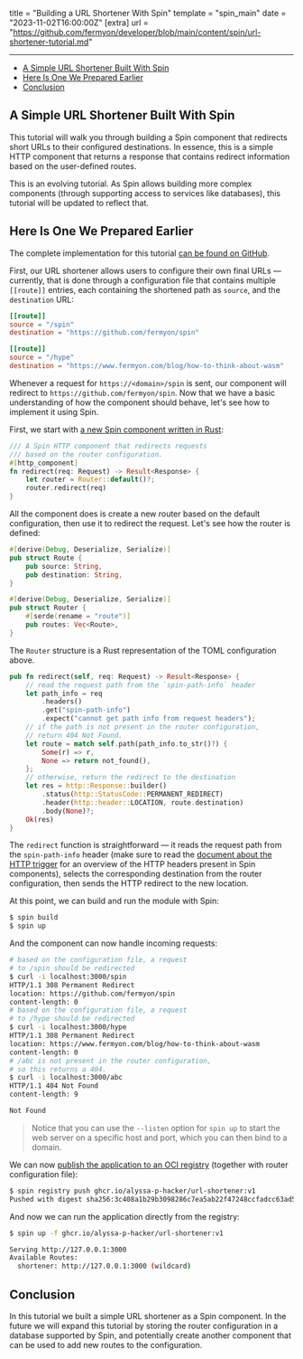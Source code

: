 title = "Building a URL Shortener With Spin"
template = "spin_main"
date = "2023-11-02T16:00:00Z"
[extra]
url = "https://github.com/fermyon/developer/blob/main/content/spin/url-shortener-tutorial.md"

---
- [A Simple URL Shortener Built With Spin](#a-simple-url-shortener-built-with-spin)
- [Here Is One We Prepared Earlier](#here-is-one-we-prepared-earlier)
- [Conclusion](#conclusion)

## A Simple URL Shortener Built With Spin

This tutorial will walk you through building a Spin component that
redirects short URLs to their configured destinations.
In essence, this is a simple HTTP component that returns a response that contains
redirect information based on the user-defined routes.

This is an evolving tutorial. As Spin allows building more complex components
(through supporting access to services like databases), this tutorial will be
updated to reflect that.

## Here Is One We Prepared Earlier

The complete implementation for this tutorial [can be found on GitHub](https://github.com/fermyon/url-shortener).

First, our URL shortener allows users to configure their own final URLs —
currently, that is done through a configuration file that contains multiple
`[[route]]` entries, each containing the shortened path as `source`, and
the `destination` URL:

```toml
[[route]]
source = "/spin"
destination = "https://github.com/fermyon/spin"

[[route]]
source = "/hype"
destination = "https://www.fermyon.com/blog/how-to-think-about-wasm"
```

Whenever a request for `https://<domain>/spin` is sent, our component will
redirect to `https://github.com/fermyon/spin`. Now that we have a basic
understanding of how the component should behave, let's see how to implement it
using Spin.

First, we start with [a new Spin component written in Rust](./rust-components.md):

```rust
/// A Spin HTTP component that redirects requests 
/// based on the router configuration.
#[http_component]
fn redirect(req: Request) -> Result<Response> {
    let router = Router::default()?;
    router.redirect(req)
}
```

All the component does is create a new router based on the default configuration,
then use it to redirect the request. Let's see how the router is defined:

```rust
#[derive(Debug, Deserialize, Serialize)]
pub struct Route {
    pub source: String,
    pub destination: String,
}

#[derive(Debug, Deserialize, Serialize)]
pub struct Router {
    #[serde(rename = "route")]
    pub routes: Vec<Route>,
}
```

The `Router` structure is a Rust representation of the TOML configuration above.

```rust
pub fn redirect(self, req: Request) -> Result<Response> {
    // read the request path from the `spin-path-info` header
    let path_info = req
        .headers()
        .get("spin-path-info")
        .expect("cannot get path info from request headers");
    // if the path is not present in the router configuration,
    // return 404 Not Found.
    let route = match self.path(path_info.to_str()?) {
        Some(r) => r,
        None => return not_found(),
    };
    // otherwise, return the redirect to the destination
    let res = http::Response::builder()
        .status(http::StatusCode::PERMANENT_REDIRECT)
        .header(http::header::LOCATION, route.destination)
        .body(None)?;
    Ok(res)
}
```

The `redirect` function is straightforward — it reads the request path from the
`spin-path-info` header (make sure to read the [document about the HTTP trigger](./http-trigger.md)
for an overview of the HTTP headers present in Spin components), selects the
corresponding destination from the router configuration, then sends the
HTTP redirect to the new location.

At this point, we can build and run the module with Spin:

```bash
$ spin build
$ spin up
```

And the component can now handle incoming requests:

<!-- @selectiveCpy -->

```bash
# based on the configuration file, a request
# to /spin should be redirected
$ curl -i localhost:3000/spin
HTTP/1.1 308 Permanent Redirect
location: https://github.com/fermyon/spin
content-length: 0
# based on the configuration file, a request
# to /hype should be redirected
$ curl -i localhost:3000/hype
HTTP/1.1 308 Permanent Redirect
location: https://www.fermyon.com/blog/how-to-think-about-wasm
content-length: 0
# /abc is not present in the router configuration,
# so this returns a 404.
$ curl -i localhost:3000/abc
HTTP/1.1 404 Not Found
content-length: 9

Not Found
```

> Notice that you can use the `--listen` option for `spin up` to start the
> web server on a specific host and port, which you can then bind to a domain.

We can now [publish the application to an OCI registry](./distributing-apps.md) (together
with router configuration file):

<!-- @selectiveCpy -->

```bash
$ spin registry push ghcr.io/alyssa-p-hacker/url-shortener:v1
Pushed with digest sha256:3c408a1b29b3098286c7ea5ab22f47248ccfadcc63ad5596ca0d85e3f522c43d
```

And now we can run the application directly from the registry:

<!-- @selectiveCpy -->

```bash
$ spin up -f ghcr.io/alyssa-p-hacker/url-shortener:v1

Serving http://127.0.0.1:3000
Available Routes:
  shortener: http://127.0.0.1:3000 (wildcard)
```

## Conclusion

In this tutorial we built a simple URL shortener as a Spin component.
In the future we will expand this tutorial by storing the router configuration
in a database supported by Spin, and potentially create another component that
can be used to add new routes to the configuration.
